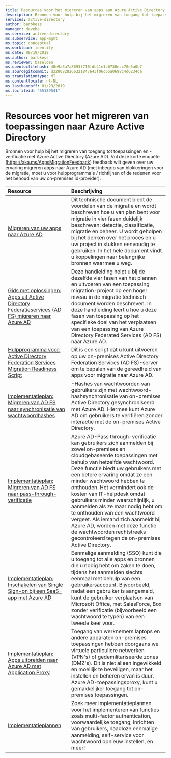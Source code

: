 ```yaml
---
title: Resources voor het migreren van apps aan Azure Active Directory | Microsoft Docs
description: Bronnen voor hulp bij het migreren van toegang tot toepassingen en -verificatie met Azure Active Directory (Azure AD).
services: active-directory
author: barbkess
manager: daveba
ms.service: active-directory
ms.subservice: app-mgmt
ms.topic: conceptual
ms.workload: identity
ms.date: 09/19/2018
ms.author: barbkess
ms.reviewer: baselden
ms.openlocfilehash: 40e9a6a7a8693f710fdb41e1c6738ecc70e5a0b7
ms.sourcegitcommit: d3200828266321847643f06c65a0698c4d6234da
ms.translationtype: MT
ms.contentlocale: nl-NL
ms.lasthandoff: 01/29/2019
ms.locfileid: "55189541"
---
```

# <a name="resources-for-migrating-applications-to-azure-active-directory"></a>Resources voor het migreren van toepassingen naar Azure Active Directory

Bronnen voor hulp bij het migreren van toegang tot toepassingen en -verificatie met Azure Active Directory (Azure AD). Vul deze korte enquête (https://aka.ms/AppsMigrationFeedback) feedback wilt geven over uw ervaring migreren apps naar Azure AD (met inbegrip van blokkeringen voor de migratie, moet u voor hulpprogramma's / richtlijnen of de redenen voor het behoud van uw on-premises id-provider). 

| Resource  | Beschrijving  |
|:-----------|:-------------|
|[Migreren van uw apps naar Azure AD](https://aka.ms/migrateapps/whitepaper) | Dit technische document biedt de voordelen van de migratie en wordt beschreven hoe u van plan bent voor migratie in vier fasen duidelijk beschreven: detectie, classificatie, migratie en beheer. U wordt geholpen bij het denken over het proces en u uw project in stukken eenvoudig te gebruiken. In het hele document vindt u koppelingen naar belangrijke bronnen waarmee u weg. |
|[Gids met oplossingen: Apps uit Active Directory Federatieservices (AD FS) migreren naar Azure AD](https://aka.ms/migrateapps/adfssolutionguide) | Deze handleiding helpt u bij de dezelfde vier fasen van het plannen en uitvoeren van een toepassing migration-project op een hoger niveau in de migratie technisch document worden beschreven. In deze handleiding leert u hoe u deze fasen van toepassing op het specifieke doel van het verplaatsen van een toepassing van Azure Directory Federated Services (AD FS) naar Azure AD.|
| [Hulpprogramma voor: Active Directory Federation Services Migration Readiness Script](https://aka.ms/migrateapps/adfstools) | Dit is een script dat u kunt uitvoeren op uw on-premises Active Directory Federation Services (AD FS)-server om te bepalen van de gereedheid van apps voor migratie naar Azure AD.|
| [Implementatieplan: Migreren van AD FS naar synchronisatie van wachtwoordhashes](https://aka.ms/ADFSTOPHSDPDownload) | -Hashes van wachtwoorden van gebruikers zijn met wachtwoord-hashsynchronisatie van on-premises Active Directory gesynchroniseerd met Azure AD. Hiermee kunt Azure AD om gebruikers te verifiëren zonder interactie met de on-premises Active Directory.| 
| [Implementatieplan: Migreren van AD FS naar pass-through-verificatie](https://aka.ms/ADFSTOPTADPDownload)|Azure AD-Pass through-verificatie kan gebruikers zich aanmelden bij zowel on-premises en cloudgebaseerde toepassingen met behulp van hetzelfde wachtwoord. Deze functie biedt uw gebruikers met een betere ervaring omdat ze een minder wachtwoord hebben te onthouden. Het vermindert ook de kosten van IT-helpdesk omdat gebruikers minder waarschijnlijk, u aanmelden als ze maar nodig hebt om te onthouden van een wachtwoord vergeet. Als iemand zich aanmeldt bij Azure AD, worden met deze functie de wachtwoorden rechtstreeks gecontroleerd tegen de on-premises Active Directory.|
| [Implementatieplan: Inschakelen van Single Sign-on bij een SaaS-app met Azure AD](https://aka.ms/SSODPDownload) | Eenmalige aanmelding (SSO) kunt die u toegang tot alle apps en bronnen die u nodig hebt om zaken te doen, tijdens het aanmelden slechts eenmaal met behulp van een gebruikersaccount. Bijvoorbeeld, nadat een gebruiker is aangemeld, kunt de gebruiker verplaatsen van Microsoft Office, met SalesForce, Box zonder verificatie (bijvoorbeeld een wachtwoord te typen) van een tweede keer voor. 
| [Implementatieplan: Apps uitbreiden naar Azure AD met Application Proxy](https://aka.ms/AppProxyDPDownload)| Toegang van werknemers laptops en andere apparaten on-premises toepassingen hebben doorgaans we virtuele particuliere netwerken (VPN's) of gedemilitariseerde zones (DMZ's). Dit is niet alleen ingewikkeld en moeilijk te beveiligen, maar het instellen en beheren ervan is duur. Azure AD-toepassingsproxy, kunt u gemakkelijker toegang tot on-premises toepassingen. |
| [Implementatieplannen](../fundamentals/active-directory-deployment-plans.md) | Zoek meer implementatieplannen voor het implementeren van functies zoals multi-factor authentication, voorwaardelijke toegang, inrichten van gebruikers, naadloze eenmalige aanmelding, self-service voor wachtwoord opnieuw instellen, en meer! |


